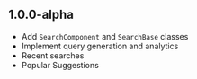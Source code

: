 ## 1.0.0-alpha

- Add `SearchComponent` and `SearchBase` classes
- Implement query generation and analytics
- Recent searches
- Popular Suggestions
